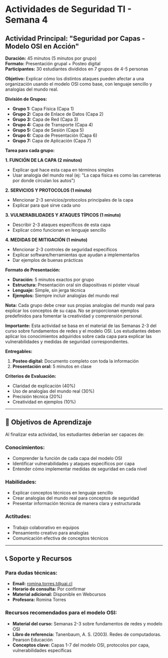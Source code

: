 


# **Actividades de Seguridad TI - Semana 4**

## **Actividad Principal: "Seguridad por Capas - Modelo OSI en Acción"**
**Duración:** 45 minutos (5 minutos por grupo)  
**Formato:** Presentación grupal + Posteo digital  
**Participantes:** 30 estudiantes divididos en 7 grupos de 4-5 personas

**Objetivo:** Explicar cómo los distintos ataques pueden afectar a una organización usando el modelo OSI como base, con lenguaje sencillo y analogías del mundo real.

**División de Grupos:**
- **Grupo 1:** Capa Física (Capa 1)
- **Grupo 2:** Capa de Enlace de Datos (Capa 2) 
- **Grupo 3:** Capa de Red (Capa 3)
- **Grupo 4:** Capa de Transporte (Capa 4)
- **Grupo 5:** Capa de Sesión (Capa 5)
- **Grupo 6:** Capa de Presentación (Capa 6)
- **Grupo 7:** Capa de Aplicación (Capa 7)

**Tarea para cada grupo:**

**1. FUNCIÓN DE LA CAPA (2 minutos)**
- Explicar qué hace esta capa en términos simples
- Usar analogía del mundo real (ej: "La capa física es como las carreteras por donde circulan los autos")

**2. SERVICIOS Y PROTOCOLOS (1 minuto)**
- Mencionar 2-3 servicios/protocolos principales de la capa
- Explicar para qué sirve cada uno

**3. VULNERABILIDADES Y ATAQUES TÍPICOS (1 minuto)**
- Describir 2-3 ataques específicos de esta capa
- Explicar cómo funcionan en lenguaje sencillo

**4. MEDIDAS DE MITIGACIÓN (1 minuto)**
- Mencionar 2-3 controles de seguridad específicos
- Explicar software/herramientas que ayudan a implementarlos
- Dar ejemplos de buenas prácticas

**Formato de Presentación:**
- **Duración:** 5 minutos exactos por grupo
- **Estructura:** Presentación oral sin diapositivas ni póster visual
- **Lenguaje:** Simple, sin jerga técnica
- **Ejemplos:** Siempre incluir analogías del mundo real

**Nota:** Cada grupo debe crear sus propias analogías del mundo real para explicar los conceptos de su capa. No se proporcionan ejemplos predefinidos para fomentar la creatividad y comprensión personal.

**Importante:** Esta actividad se basa en el material de las Semanas 2-3 del curso sobre fundamentos de redes y el modelo OSI. Los estudiantes deben aplicar los conocimientos adquiridos sobre cada capa para explicar las vulnerabilidades y medidas de seguridad correspondientes.

**Entregables:**
1. **Posteo digital:** Documento completo con toda la información
2. **Presentación oral:** 5 minutos en clase

**Criterios de Evaluación:**
- Claridad de explicación (40%)
- Uso de analogías del mundo real (30%)
- Precisión técnica (20%)
- Creatividad en ejemplos (10%)

---

## 🎯 **Objetivos de Aprendizaje**

Al finalizar esta actividad, los estudiantes deberían ser capaces de:

### **Conocimientos:**
- Comprender la función de cada capa del modelo OSI
- Identificar vulnerabilidades y ataques específicos por capa
- Entender cómo implementar medidas de seguridad en cada nivel

### **Habilidades:**
- Explicar conceptos técnicos en lenguaje sencillo
- Crear analogías del mundo real para conceptos de seguridad
- Presentar información técnica de manera clara y estructurada

### **Actitudes:**
- Trabajo colaborativo en equipos
- Pensamiento creativo para analogías
- Comunicación efectiva de conceptos técnicos

---

## 📞 **Soporte y Recursos**

### **Para dudas técnicas:**
- **Email:** romina.torres.t@uai.cl
- **Horario de consulta:** Por confirmar
- **Material adicional:** Disponible en Webcursos
- **Profesora:** Romina Torres

### **Recursos recomendados para el modelo OSI:**
- **Material del curso:** Semanas 2-3 sobre fundamentos de redes y modelo OSI
- **Libro de referencia:** Tanenbaum, A. S. (2003). Redes de computadoras. Pearson Educación
- **Conceptos clave:** Capas 1-7 del modelo OSI, protocolos por capa, vulnerabilidades específicas
